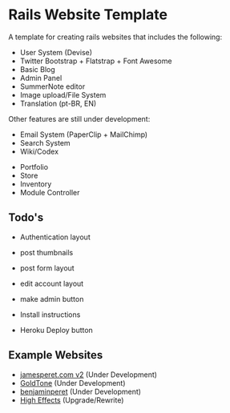 # Rails Website Template

A template for creating rails websites that includes the following:

* User System (Devise)
* Twitter Bootstrap + Flatstrap + Font Awesome
* Basic Blog
* Admin Panel
* SummerNote editor
* Image upload/File System
* Translation (pt-BR, EN)

Other features are still under development:

* Email System (PaperClip + MailChimp)
* Search System
* Wiki/Codex
- Portfolio
- Store
- Inventory
- Module Controller

## Todo's

* Authentication layout
* post thumbnails
* post form layout
* edit account layout
* make admin button

* Install instructions
* Heroku Deploy button

## Example Websites

- [jamesperet.com v2](http://jamesperet.com) (Under Development)
- [GoldTone](http://goldtone.com) (Under Development)
- [benjaminperet](http://benjaminperet.com) (Under Development)
- [High Effects](http://higheffects.com.br) (Upgrade/Rewrite)

